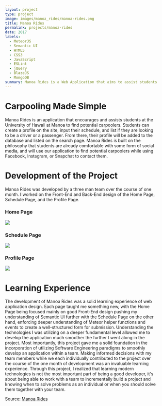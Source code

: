 ```yaml
---
layout: project
type: project
image: images/manoa_rides/manoa-rides.png
title: Manoa Rides
permalink: projects/manoa-rides
date: 2017
labels:
  - MeteorJS
  - Semantic UI
  - HTML5
  - CSS3
  - JavaScript
  - ESLint
  - jQuery
  - BlazeJS
  - MongoDB
summary: Manoa Rides is a Web Application that aims to assist students at the University of Hawaii with finding potential Drivers or Riders for Carpooling to and from the University
---
```


# Carpooling Made Simple
Manoa Rides is an application that encourages and assists students at the University of Hawaii at Manoa to find potential carpoolers. Students can create a profile on the site, input their schedule, and list if they are looking to be a driver or a passenger. From there, their profile will be added to the database and listed on the search page. Manoa Rides is built on the philosophy that students are already comfortable with some form of social media, and will use our application to find potential carpoolers while using Facebook, Instagram, or Snapchat to contact them.  

# Development of the Project
Manoa Rides was developed by a three man team over the course of one month. I worked on the Front-End and Back-End design of the Home Page, Schedule Page, and the Profile Page.

### Home Page
<img class="ui image" src="{{ site.baseurl }}/images/manoa_rides/home-page.png">

### Schedule Page
<img class="ui image" src="{{ site.baseurl }}/images/manoa_rides/schedule-page.png">

### Profile Page
<img class="ui image" src="{{ site.baseurl }}/images/manoa_rides/profile-page.png">

# Learning Experience
The development of Manoa Rides was a solid learning experience of web application design. Each page taught me something new, with the Home Page being focused mainly on good Front-End design pushing my understanding of Semantic UI further with the Schedule Page on the other hand, enforcing deeper understanding of Meteor helper functions and events to create a well-structured form for submission. Understanding the technologies I was utilizing on a deeper fundamental level allowed me to develop the application much smoother the further I went along in the project. Most importantly, this project gave me a solid foundation in the incorporation of utilizing Software Engineering paradigms to smoothly develop an application within a team. Making informed decisions with my team members while we each individually contributed to the project over the course of the one month of development was an invaluable learning experience. Through this project, I realized that learning modern technologies is not the most important part of being a good developer, it's about being able to work with a team to incrementally build a project and knowing when to solve problems as an individual or when you should solve them together with your team.

Source: <a href="https://manoa-rides.github.io/"><i class="large github icon"></i>Manoa Rides</a>
